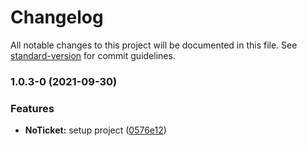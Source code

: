 # Changelog

All notable changes to this project will be documented in this file. See [standard-version](https://github.com/conventional-changelog/standard-version) for commit guidelines.

### 1.0.3-0 (2021-09-30)


### Features

* **NoTicket:** setup project ([0576e12](https://github.com/jinsikui/sAPI/commit/0576e120bf3b6759b8a2427f6a6dc77d4223077b))
